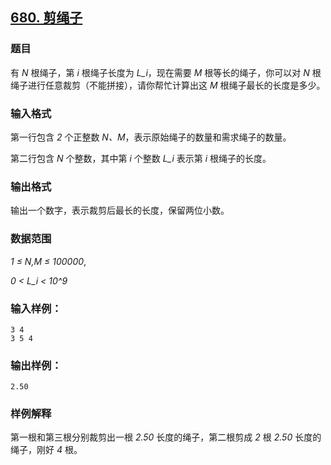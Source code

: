 ## [680. 剪绳子](https://www.acwing.com/problem/content/682/)

### 题目

有 *N* 根绳子，第 *i* 根绳子长度为 *L_i*，现在需要 *M* 根等长的绳子，你可以对 *N* 根绳子进行任意裁剪（不能拼接），请你帮忙计算出这 *M* 根绳子最长的长度是多少。

### 输入格式

第一行包含 *2* 个正整数 *N、M*，表示原始绳子的数量和需求绳子的数量。

第二行包含 *N* 个整数，其中第 *i* 个整数 *L_i* 表示第 *i* 根绳子的长度。

### 输出格式

输出一个数字，表示裁剪后最长的长度，保留两位小数。

### 数据范围

*1 ≤ N,M ≤ 100000*,

*0 < L_i < 10^9*

### 输入样例：

```
3 4
3 5 4
```

### 输出样例：

```
2.50
```

### 样例解释

第一根和第三根分别裁剪出一根 *2.50* 长度的绳子，第二根剪成 *2* 根 *2.50* 长度的绳子，刚好 *4* 根。
